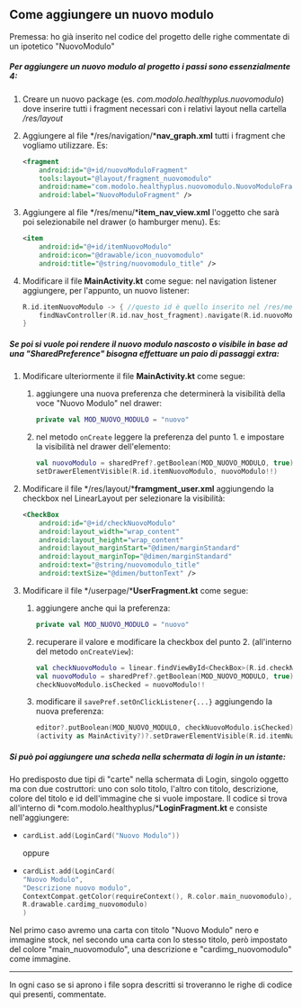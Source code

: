 ## Come aggiungere un nuovo modulo

Premessa: ho già inserito nel codice del progetto delle righe commentate di un ipotetico "NuovoModulo"

##### Per aggiungere un nuovo modulo al progetto i passi sono essenzialmente 4:

1. Creare un nuovo package (es. *com.modolo.healthyplus.nuovomodulo*) dove inserire tutti i fragment necessari con i relativi layout nella cartella */res/layout*

2. Aggiungere al file */res/navigation/***nav_graph.xml** tutti i fragment che vogliamo utilizzare. Es: 

   ```xml
   <fragment
       android:id="@+id/nuovoModuloFragment"
       tools:layout="@layout/fragment_nuovomodulo"
       android:name="com.modolo.healthyplus.nuovomodulo.NuovoModuloFragment"
       android:label="NuovoModuloFragment" />
   ```

3. Aggiungere al file */res/menu/***item_nav_view.xml** l'oggetto che sarà poi selezionabile nel drawer (o hamburger menu). Es: 

   ```xml
   <item
       android:id="@+id/itemNuovoModulo"
       android:icon="@drawable/icon_nuovomodulo"
       android:title="@string/nuovomodulo_title" />
   ```

4. Modificare il file **MainActivity.kt** come segue: nel navigation listener aggiungere, per l'appunto, un nuovo listener: 

   ```kotlin
   R.id.itemNuovoModulo -> { //questo id è quello inserito nel /res/menu/item_nav_view.xml
       findNavController(R.id.nav_host_fragment).navigate(R.id.nuovoModuloFragment)
   }
   ```

##### Se poi si vuole poi rendere il nuovo modulo nascosto o visibile in base ad una "SharedPreference" bisogna effettuare un paio di passaggi extra:

1. Modificare ulteriormente il file **MainActivity.kt** come segue:

   1. aggiungere una nuova preferenza che determinerà la visibilità della voce "Nuovo Modulo" nel drawer: 

      ```kotlin
      private val MOD_NUOVO_MODULO = "nuovo"
      ```

   2. nel metodo `onCreate` leggere la preferenza del punto 1. e impostare la visibilità nel drawer dell'elemento: 

      ```kotlin
      val nuovoModulo = sharedPref?.getBoolean(MOD_NUOVO_MODULO, true)
      setDrawerElementVisible(R.id.itemNuovoModulo, nuovoModulo!!)
      ```

2. Modificare il file */res/layout/***framgment_user.xml** aggiungendo la checkbox nel LinearLayout per selezionare la visibilità: 

   ```xml
   <CheckBox
       android:id="@+id/checkNuovoModulo"
       android:layout_width="wrap_content"
       android:layout_height="wrap_content"
       android:layout_marginStart="@dimen/marginStandard"
       android:layout_marginTop="@dimen/marginStandard"
       android:text="@string/nuovomodulo_title"
       android:textSize="@dimen/buttonText" />
   ```

3. Modificare il file */userpage/***UserFragment.kt** come segue:

   1. aggiungere anche qui la preferenza: 

      ```kotlin
      private val MOD_NUOVO_MODULO = "nuovo"
      ```

   2. recuperare il valore e modificare la checkbox del punto 2. (all'interno del metodo `onCreateView`): 

      ```kotlin
      val checkNuovoModulo = linear.findViewById<CheckBox>(R.id.checkNuovoModulo)
      val nuovoModulo = sharedPref?.getBoolean(MOD_NUOVO_MODULO, true)
      checkNuovoModulo.isChecked = nuovoModulo!!
      ```

   3. modificare il `savePref.setOnClickListener{...}` aggiungendo la nuova preferenza: 

      ```kotlin
      editor?.putBoolean(MOD_NUOVO_MODULO, checkNuovoModulo.isChecked)
      (activity as MainActivity?)?.setDrawerElementVisible(R.id.itemNuovoModulo, checkNuovoModulo.isChecked)
      ```

##### Si può poi aggiungere una scheda nella schermata di login in un istante:

Ho predisposto due tipi di "carte" nella schermata di Login, singolo oggetto ma con due costruttori: uno con solo titolo, l'altro con titolo, descrizione, colore del titolo e id dell'immagine che si vuole impostare. Il codice si trova all'interno di *com.modolo.healthyplus/***LoginFragment.kt** e consiste nell'aggiungere:

- ```kotlin
  cardList.add(LoginCard("Nuovo Modulo"))
  ```

  oppure

- ```kotlin
  cardList.add(LoginCard(
  "Nuovo Modulo",
  "Descrizione nuovo modulo",
  ContextCompat.getColor(requireContext(), R.color.main_nuovomodulo),
  R.drawable.cardimg_nuovomodulo)
  )
  ```

Nel primo caso avremo una carta con titolo "Nuovo Modulo" nero e immagine stock, nel secondo una carta con lo stesso titolo, però impostato del colore "main_nuovomodulo", una descrizione e "cardimg_nuovomodulo" come immagine.

-------

In ogni caso se si aprono i file sopra descritti si troveranno le righe di codice qui presenti, commentate.
